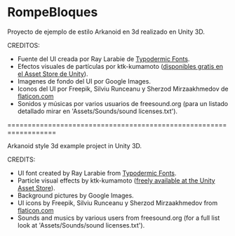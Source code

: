# RompeBloques
Proyecto de ejemplo de estilo Arkanoid en 3d realizado en Unity 3D.

CREDITOS:
* Fuente del UI creada por Ray Larabie de [Typodermic Fonts](http://typodermicfonts.com/).
* Efectos visuales de partículas por ktk-kumamoto ([disponibles gratis en el Asset Store de Unity](https://www.assetstore.unity3d.com/en/#!/content/25081)).
* Imagenes de fondo del UI por Google Images.
* Iconos del UI por Freepik, Silviu Runceanu y Sherzod Mirzaakhmedov de [flaticon.com](http://www.flaticon.com)
* Sonidos y músicas por varios usuarios de freesound.org (para un listado detallado mirar en 'Assets/Sounds/sound licenses.txt').

==================================================================

Arkanoid style 3d example project in Unity 3D.

CREDITS:
* UI font created by Ray Larabie from [Typodermic Fonts](http://typodermicfonts.com/).
* Particle visual effects by ktk-kumamoto ([freely available at the Unity Asset Store](https://www.assetstore.unity3d.com/en/#!/content/25081)).
* Background pictures by Google Images.
* UI icons by Freepik, Silviu Runceanu y Sherzod Mirzaakhmedov from [flaticon.com](http://www.flaticon.com)
* Sounds and musics by various users from freesound.org (for a full list look at 'Assets/Sounds/sound licenses.txt').
